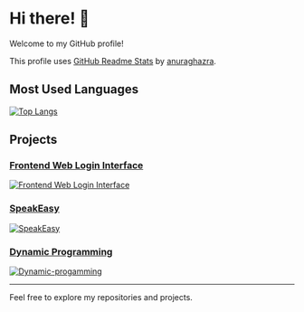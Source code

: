 # Hi there! 👋

Welcome to my GitHub profile!

This profile uses [GitHub Readme Stats](https://github.com/anuraghazra/github-readme-stats) by [anuraghazra](https://github.com/anuraghazra).

## Most Used Languages

[![Top Langs](https://github-readme-stats.vercel.app/api/top-langs/?username=chronoscop)]()
## Projects

### [Frontend Web Login Interface](https://github.com/zzl7181/Frontend-Web-Login-Interface)
[![Frontend Web Login Interface](https://github-readme-stats.vercel.app/api/pin/?username=chronoscop&repo=Frontend-Web-Login-Interface)](https://github.com/chronoscop/Frontend-Web-Login-Interface)

### [SpeakEasy](https://github.com/zzl7181/SpeakEasy)
[![SpeakEasy](https://github-readme-stats.vercel.app/api/pin/?username=chronoscop&repo=SpeakEasy)](https://github.com/chronoscop/SpeakEasy)

### [Dynamic Programming](https://github.com/zzl7181/Dynamic-progamming)

[![Dynamic-progamming](https://github-readme-stats.vercel.app/api/pin/?username=chronoscop&repo=Dynamic-progamming)](https://github.com/chronoscop/Dynamic-progamming)

---

Feel free to explore my repositories and projects. 
